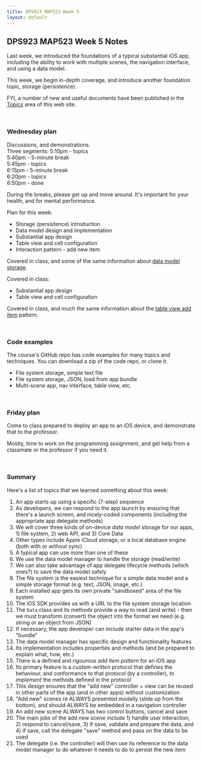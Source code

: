 ```yaml
---
title: DPS923 MAP523 Week 5
layout: default
---
```


## DPS923 MAP523 Week 5 Notes

Last week, we introduced the foundations of a typical substantial iOS app, including the ability to work with multiple scenes, the navigation interface, and using a data model. 

This week, we begin in-depth coverage, and introduce another foundation topic, storage (persistence). 

FYI, a number of new and useful documents have been published in the [Topics](/topics) area of this web site. 

<br>

### Wednesday plan

Discussions, and demonstrations.  
Three segments:
5:10pm - topics  
5:40pm - 5-minute break  
5:45pm - topics  
6:15pm - 5-minute break  
6:20pm - topics  
6:50pm - done  

During the breaks, please get up and move around. It's important for your health, and for mental performance. 

Plan for this week:
* Storage (persistence) introduction
* Data model design and implementation 
* Substantial app design 
* Table view and cell configuration 
* Interaction pattern - add new item 

Covered in class, and some of the same information about [data model storage](data-model-storage). 

Covered in class:
* Substantial app design 
* Table view and cell configuration 

Covered in class, and much the same information about the [table view add item](table-view-add-item) pattern. 

<br>

### Code examples

The course's GitHub repo has code examples for many topics and techniques. You can download a zip of the code repo, or clone it. 
* File system storage, simple text file 
* File system storage, JSON, load from app bundle
* Multi-scene app, nav interface, table view, etc. 

<br>

### Friday plan

Come to class prepared to deploy an app to an iOS device, and demonstrate that to the professor. 

Mostly, time to work on the programming assignment, and get help from a classmate or the professor if you need it. 

<br>

### Summary

Here's a list of topics that we learned something about this week:
1. An app starts up using a specific (7-step) sequence 
1. As developers, we can respond to the app launch by ensuring that there's a launch screen, and nicely-coded components (including the appropriate app delegate methods)
1. We will cover three kinds of on-device *data model* storage for our apps, 1) file system, 2) web API, and 3) Core Data 
1. Other types include Apple iCloud storage, or a local database engine (both with or without sync)
1. A typical app can use more than one of these 
1. We use the data model manager to handle the storage (read/write) 
1. We can also take advantage of app delegate lifecycle methods (which ones?) to save the data model safely
1. The file system is the easiest technique for a simple data model and a simple storage format (e.g. text, JSON, image, etc.)
1. Each installed app gets its own private "sandboxed" area of the file system 
1. The iOS SDK provides us with a URL to the file system storage location 
1. The `Data` class and its methods provide a way to read (and write) - then we must transform (convert) the object into the format we need (e.g. string or an object from JSON)
1. If necessary, the app developer can include starter data in the app's "bundle" 
1. The data model manager has specific design and functionality features 
1. Its implementation includes properties and methods (and be prepared to explain what, how, etc.)
1. There is a defined and rigourous *add item pattern* for an iOS app 
1. Its primary feature is a *custom-written* protocol that defines the behaviour, and conformance to that protocol (by a controller), to *implement* the methods defined in the protocol 
1. This design ensures that the "add new" controller + view can be reused in other parts of the app (and in other apps) without customization
1. "Add new" scenes re ALWAYS presented modally (slide up from the bottom), and should ALWAYS be embedded in a navigation controller 
1. An add new scene ALWAYS has two control buttons, cancel and save
1. The main jobs of the add new scene include 1) handle user interaction, 2) respond to cancel/save, 3) if save, validate and prepare the data, and 4) if save, call the delegate "save" method and pass on the data to be used 
1. The delegate (i.e. the controller) will then use its reference to the data model manager to do whatever it needs to do to persist the new item 

<br>
